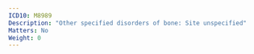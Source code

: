 ```yaml
---
ICD10: M8989
Description: "Other specified disorders of bone: Site unspecified"
Matters: No
Weight: 0
---
```


